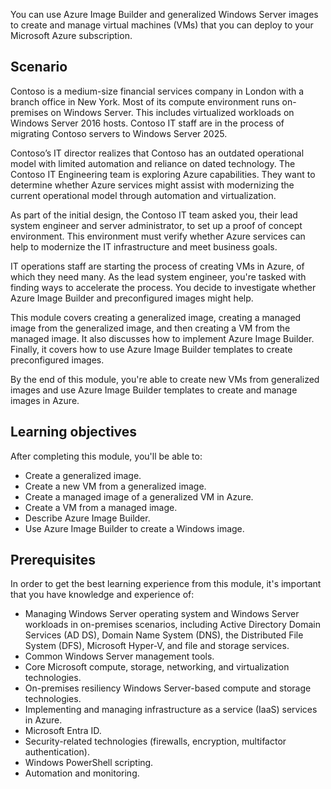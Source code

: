 You can use Azure Image Builder and generalized Windows Server images to create and manage virtual machines (VMs) that you can deploy to your Microsoft Azure subscription.

## Scenario

Contoso is a medium-size financial services company in London with a branch office in New York. Most of its compute environment runs on-premises on Windows Server. This includes virtualized workloads on Windows Server 2016 hosts. Contoso IT staff are in the process of migrating Contoso servers to Windows Server 2025.

Contoso’s IT director realizes that Contoso has an outdated operational model with limited automation and reliance on dated technology. The Contoso IT Engineering team is exploring Azure capabilities. They want to determine whether Azure services might assist with modernizing the current operational model through automation and virtualization.

As part of the initial design, the Contoso IT team asked you, their lead system engineer and server administrator, to set up a proof of concept environment. This environment must verify whether Azure services can help to modernize the IT infrastructure and meet business goals.

IT operations staff are starting the process of creating VMs in Azure, of which they need many. As the lead system engineer, you're tasked with finding ways to accelerate the process. You decide to investigate whether Azure Image Builder and preconfigured images might help.

This module covers creating a generalized image, creating a managed image from the generalized image, and then creating a VM from the managed image. It also discusses how to implement Azure Image Builder. Finally, it covers how to use Azure Image Builder templates to create preconfigured images.

By the end of this module, you're able to create new VMs from generalized images and use Azure Image Builder templates to create and manage images in Azure.

## Learning objectives

After completing this module, you'll be able to:

- Create a generalized image.
- Create a new VM from a generalized image.
- Create a managed image of a generalized VM in Azure.
- Create a VM from a managed image.
- Describe Azure Image Builder.
- Use Azure Image Builder to create a Windows image.

## Prerequisites

In order to get the best learning experience from this module, it's important that you have knowledge and experience of:

- Managing Windows Server operating system and Windows Server workloads in on-premises scenarios, including Active Directory Domain Services (AD DS), Domain Name System (DNS), the Distributed File System (DFS), Microsoft Hyper-V, and file and storage services.
- Common Windows Server management tools.
- Core Microsoft compute, storage, networking, and virtualization technologies.
- On-premises resiliency Windows Server-based compute and storage technologies.
- Implementing and managing infrastructure as a service (IaaS) services in Azure.
- Microsoft Entra ID.
- Security-related technologies (firewalls, encryption, multifactor authentication).
- Windows PowerShell scripting.
- Automation and monitoring.
